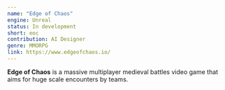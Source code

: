```yaml
---
name: "Edge of Chaos"
engine: Unreal
status: In development
short: eoc
contribution: AI Designer
genre: MMORPG
link: https://www.edgeofchaos.io/
---
```


**Edge of Chaos** is a massive multiplayer medieval battles video game that aims for huge scale encounters by teams.